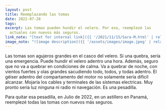 ```yaml
---
layout: post
title: Reemplazando las tomas
date: 2022-07-28
tags:
excerpt: Las tomas pueden hundir el velero. Por eso, reemplezé las
  actuales con nuevos más seguros.
link_note: "[text for internal link]({{ '/2021/11/15/Sara-M.html' | relative_url }})"
image_note: "![image description]({{ '/assets/images/image.jpeg' | relative_url }})"
---
```


Las tomas son agujeros grandes en el casco del velero. Si una quebra, sería una
emergencia. Puede hundir el velero adentro una hora.  Además, seguro que no va
a quebrar en condiciones de calma.  Va a quebrar de noche, con vientos fuertes
y olas grandes sacudiendo todo, todos, y todas adentro. El géiser adentro del
compartamento del motor no solamente sería dificíl alcanzar. Mojaría los cables
y terminales de las sístemas electricas. Muy pronto sería luz ninguna ni radio
ni navegación. Es una pesadilla.

Para quitar esa pesadilla, en Julio de 2022, en un astillero en Panamá,
reemplezé todas las tomas con nuevos más seguros.



